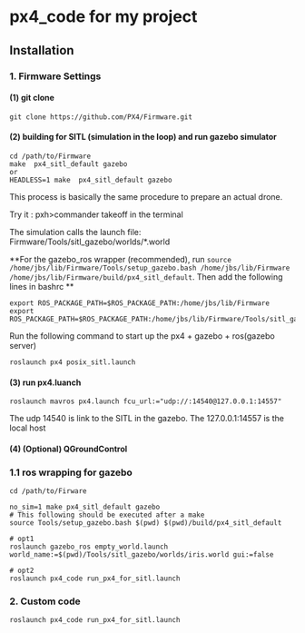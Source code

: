 # px4_code for my project

## Installation 

### 1. Firmware Settings

#### (1) git clone 

```
git clone https://github.com/PX4/Firmware.git
```

#### (2) building for SITL (simulation in the loop) and run gazebo simulator 

```
cd /path/to/Firmware
make  px4_sitl_default gazebo
or 
HEADLESS=1 make  px4_sitl_default gazebo
```

This process is basically the same procedure to prepare an actual drone.

Try it : pxh>commander takeoff  in the terminal 

The simulation calls the launch file: Firmware/Tools/sitl_gazebo/worlds/*.world

**For the gazebo_ros wrapper (recommended), run ```source /home/jbs/lib/Firmware/Tools/setup_gazebo.bash /home/jbs/lib/Firmware /home/jbs/lib/Firmware/build/px4_sitl_default```.  Then  add the following lines in bashrc **

```
export ROS_PACKAGE_PATH=$ROS_PACKAGE_PATH:/home/jbs/lib/Firmware
export ROS_PACKAGE_PATH=$ROS_PACKAGE_PATH:/home/jbs/lib/Firmware/Tools/sitl_gazebo
```

Run the following command to start up the px4 + gazebo + ros(gazebo server)

```
roslaunch px4 posix_sitl.launch
```



#### (3) run px4.luanch 

```
roslaunch mavros px4.launch fcu_url:="udp://:14540@127.0.0.1:14557"
```

The udp 14540 is link to the SITL in the gazebo.  The 127.0.0.1:14557 is the local host 

#### (4) (Optional) QGroundControl

### 1.1 ros wrapping for gazebo

```
cd /path/to/Firware

no_sim=1 make px4_sitl_default gazebo
# This following should be executed after a make    
source Tools/setup_gazebo.bash $(pwd) $(pwd)/build/px4_sitl_default

# opt1
roslaunch gazebo_ros empty_world.launch world_name:=$(pwd)/Tools/sitl_gazebo/worlds/iris.world gui:=false

# opt2
roslaunch px4_code run_px4_for_sitl.launch
```



### 2. Custom code 

```
roslaunch px4_code run_px4_for_sitl.launch
```





